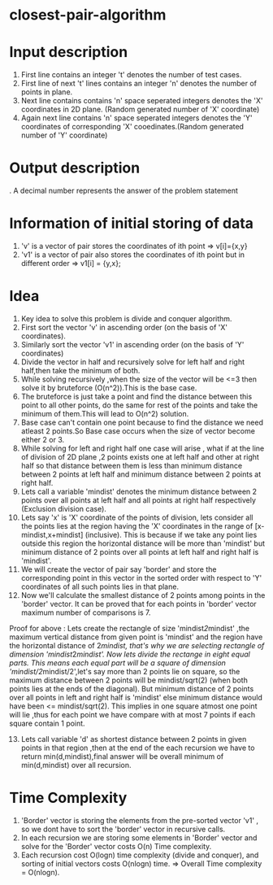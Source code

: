 # closest-pair-algorithm
# Input description
1. First line contains an integer 't' denotes the number of test cases.
2. First line of next 't' lines contains an integer 'n' denotes the number of points in plane.
3. Next line contains contains 'n' space seperated integers denotes the 'X' coordinates in 2D plane. (Random generated number of 'X' coordinate)
4. Again next line contains 'n' space seperated integers denotes the 'Y' coordinates of corresponding 'X' cooedinates.(Random generated number of 'Y' coordinate)

# Output description
. A decimal number represents the answer of the problem statement

# Information of initial storing of data
1. 'v' is a vector of pair stores the coordinates of ith point => v[i]={x,y}
2. 'v1' is a vector of pair also stores the coordinates of ith point but in different order => v1[i] = {y,x};

# Idea 
1. Key idea to solve this problem is divide and conquer algorithm.
2. First sort the vector 'v' in ascending order (on the basis of 'X' coordinates).
3. Similarly sort the vector 'v1' in ascending order (on the basis of 'Y' coordinates)
4. Divide the vector in half and recursively solve for left half and right half,then take the minimum of both.
5. While solving recursively ,when the size of the vector will be <=3 then solve it by bruteforce (O(n^2)).This is the base case.
6. The bruteforce is just take a point and find the distance between this point to all other points, do the same for rest of the points and take the minimum of         them.This will lead to O(n^2) solution.
7. Base case can't contain one point because to find the distance we need atleast 2 points.So Base case occurs when the size of vector become either 2 or 3.
8. While solving for left and right half one case will arise , what if at the line of division of 2D plane ,2 points exists one at left half and other at right       half so that distance between them is less than minimum distance between 2 points at left half and minimum distance between 2 points at right half.
9. Lets call a variable 'mindist' denotes the minimum distance between 2 points over all points at left half and all points at right half respectively (Exclusion        division case).
10. Lets say 'x' is 'X' coordinate of the points of division, lets consider all the points lies at the region having the 'X' coordinates in the range of 
  [x-mindist,x+mindist] (inclusive). This is because if we take any point lies outside this region the horizontal distance will be more than 'mindist' but 
  minimum distance of 2 points over all points at left half and right half is 'mindist'.
11. We will create the vector of pair say 'border' and store the corresponding point in this vector in the sorted order with respect to 'Y' coordinates of all such      points lies in that plane.
12. Now we'll calculate the smallest distance of 2 points among points in the 'border' vector. It can be proved that for each points in 'border' vector maximum        number of comparisons is 7.

Proof for above : Lets create the rectangle of size 'mindist*2*mindist' ,the maximum vertical distance from given point is 'mindist' and the region have the                           horizontal distance of 2*mindist, that's why we are selecting rectangle of dimension 'mindist*2*mindist'. Now lets divide the rectange in                         eight equal parts. This means each equal part will be a square of dimension 'mindist/2*mindist/2',let's say more than 2 points lie on square,
                    so the maximum distance between 2 points will be mindist/sqrt(2) (when both points lies at the ends of the diagonal). But minimum distance of                     2 points over all points in left and right half is 'mindist' else minimum distance would have been <= mindist/sqrt(2). This implies in one                         square atmost one point will lie ,thus for each point we have compare with at most 7 points if each square contain 1 point.
                    
                    
13. Lets call variable 'd' as shortest distance between 2 points in given points in that region ,then at the end of the each recursion we have to  
    return min(d,mindist),final answer will be overall minimum of min(d,mindist) over all recursion.
  
# Time Complexity 
1. 'Border' vector is storing the elements from the pre-sorted vector 'v1' , so we dont have to sort the 'border' vector in recursive calls.
2. In each recursion we are storing some elements in 'Border' vector and solve for the 'Border' vector costs O(n) Time complexity.
3. Each recursion cost O(logn) time complexity (divide and conquer), and sorting of initial vectors costs O(nlogn) time.
=> Overall Time complexity = O(nlogn).
